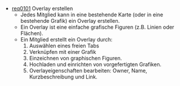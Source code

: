 * [req0101](https://github.com/PolitAktiv/politaktiv-requirements/tree/master/de/requirements/req0101.md) Overlay erstellen
  * Jedes Mitglied kann in eine bestehende Karte (oder in eine bestehende Grafik) ein Overlay erstellen.
  * Ein Overlay ist eine  einfache grafische Figuren (z.B. Linien oder Flächen).
  * Ein Mitglied erstellt ein Overlay durch:
    1. Auswählen eines freien Tabs
    2. Verknüpfen mit einer Grafik
      1. Einzeichnen von graphischen Figuren.
      1. Hochladen und einrichten von vorgefertigten Grafiken. 
    3. Overlayeigenschaften bearbeiten: Owner, Name, Kurzbeschreibung und Link.

